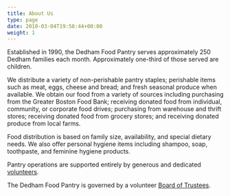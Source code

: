 ```yaml
---
title: About Us
type: page
date: 2010-03-04T19:58:44+00:00
weight: 1
---
```

Established in 1990, the Dedham Food Pantry serves approximately 250 Dedham families each month. Approximately one-third of those served are children.

We distribute a variety of non-perishable pantry staples; perishable items such as meat, eggs, cheese and bread; and fresh seasonal produce when available. We obtain our food from a variety of sources including purchasing from the Greater Boston Food Bank; receiving donated food from individual, community, or corporate food drives; purchasing from warehouse and thrift stores; receiving donated food from grocery stores; and receiving donated produce from local farms.

Food distribution is based on family size, availability, and special dietary needs. We also offer personal hygiene items including shampoo, soap, toothpaste, and feminine hygiene products.

Pantry operations are supported entirely by generous and dedicated [volunteers][1].

The Dedham Food Pantry is governed by a volunteer [Board of Trustees][2].

 [1]: /volunteer/
 [2]: /about/board-of-trustees/
